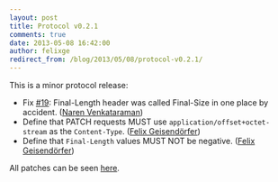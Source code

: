 ```yaml
---
layout: post
title: Protocol v0.2.1
comments: true
date: 2013-05-08 16:42:00
author: felixge
redirect_from: /blog/2013/05/08/protocol-v0.2.1/
---
```


This is a minor protocol release:

<!--more-->

* Fix [#19](https://github.com/tus/tus-resumable-upload-protocol/pull/19):
  Final-Length header was called Final-Size in one place by accident. ([Naren
  Venkataraman](https://github.com/vayam))
* Define that PATCH requests MUST use `application/offset+octet-stream` as the
  `Content-Type`. ([Felix Geisendörfer](https://github.com/felixge))
* Define that `Final-Length` values MUST NOT be negative. ([Felix
  Geisendörfer](https://github.com/felixge))

All patches can be seen [here](https://github.com/tus/tus-resumable-upload-protocol/compare/v0.2...v0.2.1).
